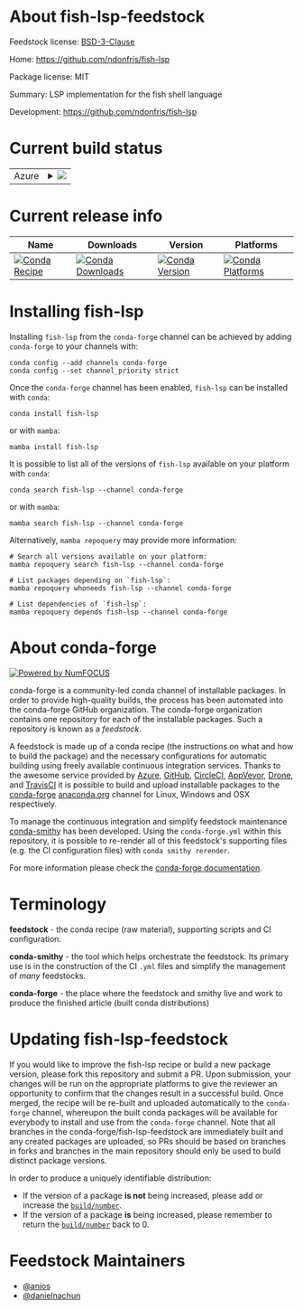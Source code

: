 About fish-lsp-feedstock
========================

Feedstock license: [BSD-3-Clause](https://github.com/conda-forge/fish-lsp-feedstock/blob/main/LICENSE.txt)

Home: https://github.com/ndonfris/fish-lsp

Package license: MIT

Summary: LSP implementation for the fish shell language

Development: https://github.com/ndonfris/fish-lsp

Current build status
====================


<table>
    
  <tr>
    <td>Azure</td>
    <td>
      <details>
        <summary>
          <a href="https://dev.azure.com/conda-forge/feedstock-builds/_build/latest?definitionId=25533&branchName=main">
            <img src="https://dev.azure.com/conda-forge/feedstock-builds/_apis/build/status/fish-lsp-feedstock?branchName=main">
          </a>
        </summary>
        <table>
          <thead><tr><th>Variant</th><th>Status</th></tr></thead>
          <tbody><tr>
              <td>linux_64_nodejs20</td>
              <td>
                <a href="https://dev.azure.com/conda-forge/feedstock-builds/_build/latest?definitionId=25533&branchName=main">
                  <img src="https://dev.azure.com/conda-forge/feedstock-builds/_apis/build/status/fish-lsp-feedstock?branchName=main&jobName=linux&configuration=linux%20linux_64_nodejs20" alt="variant">
                </a>
              </td>
            </tr><tr>
              <td>linux_64_nodejs22</td>
              <td>
                <a href="https://dev.azure.com/conda-forge/feedstock-builds/_build/latest?definitionId=25533&branchName=main">
                  <img src="https://dev.azure.com/conda-forge/feedstock-builds/_apis/build/status/fish-lsp-feedstock?branchName=main&jobName=linux&configuration=linux%20linux_64_nodejs22" alt="variant">
                </a>
              </td>
            </tr><tr>
              <td>linux_aarch64_nodejs20</td>
              <td>
                <a href="https://dev.azure.com/conda-forge/feedstock-builds/_build/latest?definitionId=25533&branchName=main">
                  <img src="https://dev.azure.com/conda-forge/feedstock-builds/_apis/build/status/fish-lsp-feedstock?branchName=main&jobName=linux&configuration=linux%20linux_aarch64_nodejs20" alt="variant">
                </a>
              </td>
            </tr><tr>
              <td>linux_aarch64_nodejs22</td>
              <td>
                <a href="https://dev.azure.com/conda-forge/feedstock-builds/_build/latest?definitionId=25533&branchName=main">
                  <img src="https://dev.azure.com/conda-forge/feedstock-builds/_apis/build/status/fish-lsp-feedstock?branchName=main&jobName=linux&configuration=linux%20linux_aarch64_nodejs22" alt="variant">
                </a>
              </td>
            </tr><tr>
              <td>linux_ppc64le_nodejs20</td>
              <td>
                <a href="https://dev.azure.com/conda-forge/feedstock-builds/_build/latest?definitionId=25533&branchName=main">
                  <img src="https://dev.azure.com/conda-forge/feedstock-builds/_apis/build/status/fish-lsp-feedstock?branchName=main&jobName=linux&configuration=linux%20linux_ppc64le_nodejs20" alt="variant">
                </a>
              </td>
            </tr><tr>
              <td>linux_ppc64le_nodejs22</td>
              <td>
                <a href="https://dev.azure.com/conda-forge/feedstock-builds/_build/latest?definitionId=25533&branchName=main">
                  <img src="https://dev.azure.com/conda-forge/feedstock-builds/_apis/build/status/fish-lsp-feedstock?branchName=main&jobName=linux&configuration=linux%20linux_ppc64le_nodejs22" alt="variant">
                </a>
              </td>
            </tr><tr>
              <td>osx_64_nodejs20</td>
              <td>
                <a href="https://dev.azure.com/conda-forge/feedstock-builds/_build/latest?definitionId=25533&branchName=main">
                  <img src="https://dev.azure.com/conda-forge/feedstock-builds/_apis/build/status/fish-lsp-feedstock?branchName=main&jobName=osx&configuration=osx%20osx_64_nodejs20" alt="variant">
                </a>
              </td>
            </tr><tr>
              <td>osx_64_nodejs22</td>
              <td>
                <a href="https://dev.azure.com/conda-forge/feedstock-builds/_build/latest?definitionId=25533&branchName=main">
                  <img src="https://dev.azure.com/conda-forge/feedstock-builds/_apis/build/status/fish-lsp-feedstock?branchName=main&jobName=osx&configuration=osx%20osx_64_nodejs22" alt="variant">
                </a>
              </td>
            </tr><tr>
              <td>osx_arm64_nodejs20</td>
              <td>
                <a href="https://dev.azure.com/conda-forge/feedstock-builds/_build/latest?definitionId=25533&branchName=main">
                  <img src="https://dev.azure.com/conda-forge/feedstock-builds/_apis/build/status/fish-lsp-feedstock?branchName=main&jobName=osx&configuration=osx%20osx_arm64_nodejs20" alt="variant">
                </a>
              </td>
            </tr><tr>
              <td>osx_arm64_nodejs22</td>
              <td>
                <a href="https://dev.azure.com/conda-forge/feedstock-builds/_build/latest?definitionId=25533&branchName=main">
                  <img src="https://dev.azure.com/conda-forge/feedstock-builds/_apis/build/status/fish-lsp-feedstock?branchName=main&jobName=osx&configuration=osx%20osx_arm64_nodejs22" alt="variant">
                </a>
              </td>
            </tr>
          </tbody>
        </table>
      </details>
    </td>
  </tr>
</table>

Current release info
====================

| Name | Downloads | Version | Platforms |
| --- | --- | --- | --- |
| [![Conda Recipe](https://img.shields.io/badge/recipe-fish--lsp-green.svg)](https://anaconda.org/conda-forge/fish-lsp) | [![Conda Downloads](https://img.shields.io/conda/dn/conda-forge/fish-lsp.svg)](https://anaconda.org/conda-forge/fish-lsp) | [![Conda Version](https://img.shields.io/conda/vn/conda-forge/fish-lsp.svg)](https://anaconda.org/conda-forge/fish-lsp) | [![Conda Platforms](https://img.shields.io/conda/pn/conda-forge/fish-lsp.svg)](https://anaconda.org/conda-forge/fish-lsp) |

Installing fish-lsp
===================

Installing `fish-lsp` from the `conda-forge` channel can be achieved by adding `conda-forge` to your channels with:

```
conda config --add channels conda-forge
conda config --set channel_priority strict
```

Once the `conda-forge` channel has been enabled, `fish-lsp` can be installed with `conda`:

```
conda install fish-lsp
```

or with `mamba`:

```
mamba install fish-lsp
```

It is possible to list all of the versions of `fish-lsp` available on your platform with `conda`:

```
conda search fish-lsp --channel conda-forge
```

or with `mamba`:

```
mamba search fish-lsp --channel conda-forge
```

Alternatively, `mamba repoquery` may provide more information:

```
# Search all versions available on your platform:
mamba repoquery search fish-lsp --channel conda-forge

# List packages depending on `fish-lsp`:
mamba repoquery whoneeds fish-lsp --channel conda-forge

# List dependencies of `fish-lsp`:
mamba repoquery depends fish-lsp --channel conda-forge
```


About conda-forge
=================

[![Powered by
NumFOCUS](https://img.shields.io/badge/powered%20by-NumFOCUS-orange.svg?style=flat&colorA=E1523D&colorB=007D8A)](https://numfocus.org)

conda-forge is a community-led conda channel of installable packages.
In order to provide high-quality builds, the process has been automated into the
conda-forge GitHub organization. The conda-forge organization contains one repository
for each of the installable packages. Such a repository is known as a *feedstock*.

A feedstock is made up of a conda recipe (the instructions on what and how to build
the package) and the necessary configurations for automatic building using freely
available continuous integration services. Thanks to the awesome service provided by
[Azure](https://azure.microsoft.com/en-us/services/devops/), [GitHub](https://github.com/),
[CircleCI](https://circleci.com/), [AppVeyor](https://www.appveyor.com/),
[Drone](https://cloud.drone.io/welcome), and [TravisCI](https://travis-ci.com/)
it is possible to build and upload installable packages to the
[conda-forge](https://anaconda.org/conda-forge) [anaconda.org](https://anaconda.org/)
channel for Linux, Windows and OSX respectively.

To manage the continuous integration and simplify feedstock maintenance
[conda-smithy](https://github.com/conda-forge/conda-smithy) has been developed.
Using the ``conda-forge.yml`` within this repository, it is possible to re-render all of
this feedstock's supporting files (e.g. the CI configuration files) with ``conda smithy rerender``.

For more information please check the [conda-forge documentation](https://conda-forge.org/docs/).

Terminology
===========

**feedstock** - the conda recipe (raw material), supporting scripts and CI configuration.

**conda-smithy** - the tool which helps orchestrate the feedstock.
                   Its primary use is in the construction of the CI ``.yml`` files
                   and simplify the management of *many* feedstocks.

**conda-forge** - the place where the feedstock and smithy live and work to
                  produce the finished article (built conda distributions)


Updating fish-lsp-feedstock
===========================

If you would like to improve the fish-lsp recipe or build a new
package version, please fork this repository and submit a PR. Upon submission,
your changes will be run on the appropriate platforms to give the reviewer an
opportunity to confirm that the changes result in a successful build. Once
merged, the recipe will be re-built and uploaded automatically to the
`conda-forge` channel, whereupon the built conda packages will be available for
everybody to install and use from the `conda-forge` channel.
Note that all branches in the conda-forge/fish-lsp-feedstock are
immediately built and any created packages are uploaded, so PRs should be based
on branches in forks and branches in the main repository should only be used to
build distinct package versions.

In order to produce a uniquely identifiable distribution:
 * If the version of a package **is not** being increased, please add or increase
   the [``build/number``](https://docs.conda.io/projects/conda-build/en/latest/resources/define-metadata.html#build-number-and-string).
 * If the version of a package **is** being increased, please remember to return
   the [``build/number``](https://docs.conda.io/projects/conda-build/en/latest/resources/define-metadata.html#build-number-and-string)
   back to 0.

Feedstock Maintainers
=====================

* [@anjos](https://github.com/anjos/)
* [@danielnachun](https://github.com/danielnachun/)

